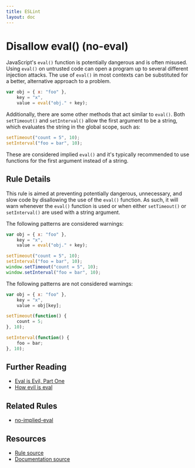 ```yaml
---
title: ESLint
layout: doc
---
```

<!-- Note: No pull requests accepted for this file. See README.md in the root directory for details. -->
# Disallow eval() (no-eval)

JavaScript's `eval()` function is potentially dangerous and is often misused. Using `eval()` on untrusted code can open a program up to several different injection attacks. The use of `eval()` in most contexts can be substituted for a better, alternative approach to a problem.

```js
var obj = { x: "foo" },
    key = "x",
    value = eval("obj." + key);
```

Additionally, there are some other methods that act similar to `eval()`. Both `setTimeout()` and `setInterval()` allow the first argument to be a string, which evaluates the string in the global scope, such as:

```js
setTimeout("count = 5", 10);
setInterval("foo = bar", 10);
```

These are considered implied `eval()` and it's typically recommended to use functions for the first argument instead of a string.

## Rule Details

This rule is aimed at preventing potentially dangerous, unnecessary, and slow code by disallowing the use of the `eval()` function. As such, it will warn whenever the `eval()` function is used or when either `setTimeout()` or `setInterval()` are used with a string argument.

The following patterns are considered warnings:

```js
var obj = { x: "foo" },
    key = "x",
    value = eval("obj." + key);

setTimeout("count = 5", 10);
setInterval("foo = bar", 10);
window.setTimeout("count = 5", 10);
window.setInterval("foo = bar", 10);
```

The following patterns are not considered warnings:

```js
var obj = { x: "foo" },
    key = "x",
    value = obj[key];

setTimeout(function() {
    count = 5;
}, 10);

setInterval(function() {
    foo = bar;
}, 10);

```

## Further Reading

* [Eval is Evil, Part One](http://blogs.msdn.com/b/ericlippert/archive/2003/11/01/53329.aspx)
* [How evil is eval](http://javascriptweblog.wordpress.com/2010/04/19/how-evil-is-eval/)

## Related Rules

* [no-implied-eval](no-implied-eval.html)

## Resources

* [Rule source](https://github.com/eslint/eslint/tree/master/lib/rules/no-eval.js)
* [Documentation source](https://github.com/eslint/eslint/tree/master/docs/rules/no-eval.md)
